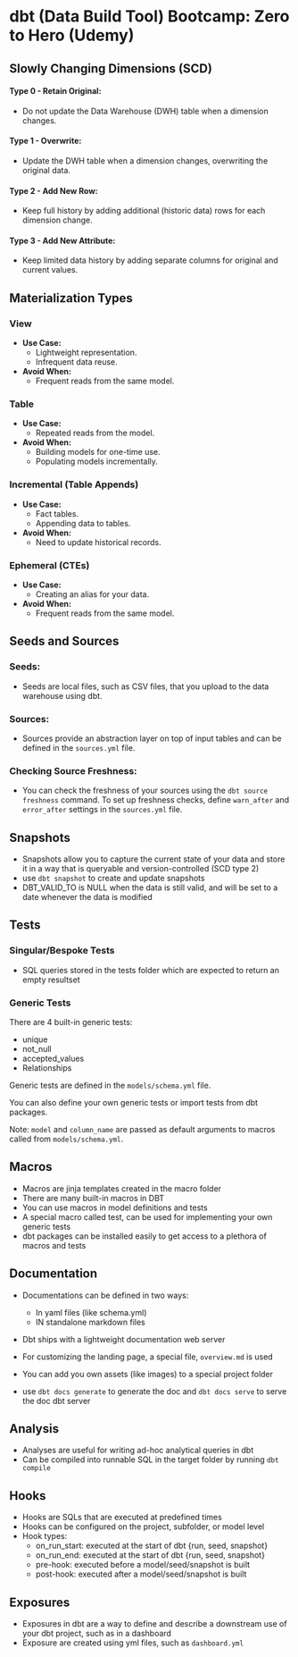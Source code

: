 # dbt (Data Build Tool) Bootcamp: Zero to Hero (Udemy)

## Slowly Changing Dimensions (SCD)

#### Type 0 - Retain Original:
- Do not update the Data Warehouse (DWH) table when a dimension changes.

#### Type 1 - Overwrite:
- Update the DWH table when a dimension changes, overwriting the original data.

#### Type 2 - Add New Row:
- Keep full history by adding additional (historic data) rows for each dimension change.

#### Type 3 - Add New Attribute:
- Keep limited data history by adding separate columns for original and current values.

## Materialization Types

### View
- **Use Case:**
  - Lightweight representation.
  - Infrequent data reuse.
- **Avoid When:**
  - Frequent reads from the same model.

### Table
- **Use Case:**
  - Repeated reads from the model.
- **Avoid When:**
  - Building models for one-time use.
  - Populating models incrementally.

### Incremental (Table Appends)
- **Use Case:**
  - Fact tables.
  - Appending data to tables.
- **Avoid When:**
  - Need to update historical records.

### Ephemeral (CTEs)
- **Use Case:**
  - Creating an alias for your data.
- **Avoid When:**
  - Frequent reads from the same model.

## Seeds and Sources

### Seeds:
- Seeds are local files, such as CSV files, that you upload to the data warehouse using dbt.

### Sources:
- Sources provide an abstraction layer on top of input tables and can be defined in the `sources.yml` file.

### Checking Source Freshness:
- You can check the freshness of your sources using the `dbt source freshness` command. To set up freshness checks, define `warn_after` and `error_after` settings in the `sources.yml` file.
 
## Snapshots
- Snapshots allow you to capture the current state of your data and store it in a way that is queryable and version-controlled (SCD type 2)
- use `dbt snapshot` to create and update snapshots
- DBT_VALID_TO is NULL when the data is still valid, and will be set to a date whenever the data is modified

## Tests

### Singular/Bespoke Tests
- SQL queries stored in the tests folder which are expected to return an empty resultset

### Generic Tests

There are 4 built-in generic tests:

- unique
- not_null
- accepted_values
- Relationships

Generic tests are defined in the `models/schema.yml` file.

You can also define your own generic tests or import tests from dbt packages. 

Note: `model` and `column_name` are passed as default arguments to macros called from `models/schema.yml`.

## Macros

- Macros are jinja templates created in the macro folder
- There are many built-in macros in DBT
- You can use macros in model definitions and tests
- A special macro called test, can be used for implementing your own generic tests
- dbt packages can be installed easily to get access to a plethora of macros and tests

## Documentation

- Documentations can be defined in two ways:
    - In yaml files (like schema.yml)
    - IN standalone markdown files
- Dbt ships with a lightweight documentation web server
- For customizing the landing page, a special file, `overview.md` is used
- You can add you own assets (like images) to a special project folder

- use `dbt docs generate` to generate the doc and `dbt docs serve` to serve the doc dbt server

## Analysis

- Analyses are useful for writing ad-hoc analytical queries in dbt 
- Can be compiled into runnable SQL in the target folder by running `dbt compile`

## Hooks

- Hooks are SQLs that are executed at predefined times
- Hooks can be configured on the project, subfolder, or model level
- Hook types:
    - on_run_start: executed at the start of dbt {run, seed, snapshot}
    - on_run_end: executed at the start of dbt {run, seed, snapshot}
    - pre-hook: executed before a model/seed/snapshot is built
    - post-hook: executed after a model/seed/snapshot is built

## Exposures

- Exposures in dbt are a way to define and describe a downstream use of your dbt project, such as in a dashboard
- Exposure are created using yml files, such as `dashboard.yml`
